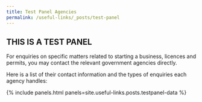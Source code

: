 ```yaml
---
title: Test Panel Agencies
permalink: /useful-links/_posts/test-panel
---
```


##  THIS IS A TEST PANEL 

For enquiries on specific matters related to starting a business, licences and permits, you may contact the relevant government agencies directly.

Here is a list of their contact information and the types of enquiries each agency handles:

{% include panels.html panels=site.useful-links.posts.testpanel-data %}
